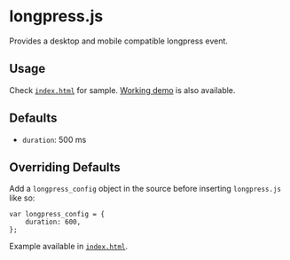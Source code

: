 # longpress.js

Provides a desktop and mobile compatible longpress event.

## Usage

Check [`index.html`][index] for sample. [Working demo][WD] is also available.

## Defaults

* `duration`: 500 ms

## Overriding Defaults

Add a `longpress_config` object in the source before inserting `longpress.js`
like so:

```
var longpress_config = {
    duration: 600,
};
```

Example available in [`index.html`][index].

[WD]: http://vaidik.github.io/longpress.js/
[index]: https://github.com/vaidik/longpress/blob/master/index.html
